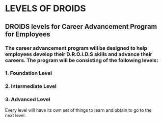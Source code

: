 # LEVELS OF DROIDS 

## DROIDS levels for Career Advancement Program for Employees

### The career advancement program will be designed to help employees develop their D.R.O.I.D.S skills and advance their careers. The program will be consisting of the following levels:
### 1. Foundation Level
### 2. Intermediate Level
### 3. Advanced Level

Every level will have its own set of things to learn and obtain to go to the next level. 
